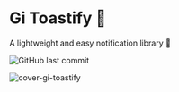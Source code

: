 # Gi Toastify 🍞

A lightweight and easy notification library 🔔

![GitHub last commit](https://img.shields.io/github/last-commit/gizellysteffanny/gi-toastify)

![cover-gi-toastify](https://user-images.githubusercontent.com/26223971/159840684-21497fb8-bf25-470f-995b-b917bec5e746.jpg)
